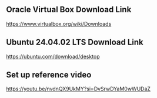 ## Oracle Virtual Box Download Link
https://www.virtualbox.org/wiki/Downloads

## Ubuntu 24.04.02 LTS Download Link
https://ubuntu.com/download/desktop

## Set up reference video
https://youtu.be/nvdnQX9UkMY?si=DvSrwDYaM0wWUDaZ

